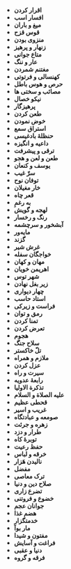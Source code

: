 - **اقرار کردن**
- **افسار اسب**
- **میغ و باران**
- **قوس قزح**
- **منزوی بودن**
- **زنهار و پرهیز**
- **متاع جوانی**
- **عار و ننگ**
- **مغتنم شمردن**
- **کهنسالی و فرتوتی**
- **حرص و هوس باطل**
- **مصائب و سختی ها**
- **نیکو خصال**
- **پرهیزگار**
- **طعن کردن**
- **خوض نمودن**
- **استراق سمع**
- **حنظلۀ بادغیسی**
- **داعیه و انگیزه**
- **ترقی و پیشرفت**
- **طعن و لعن و هجو**
- **یوسف و کنعان**
- **سرّ غیب**
- **توفان نوح**
- **خار مغیلان**
- **قعر چاه**
- **به رغمِ**
- **لهجه و گویش**
- **رنگ و رخسار**
- **آبشخور و سرچشمه**
- **مایه‌ور**
- **گزند**
- **غرش شیر**
- **خواجگان سفله**
- **مهان و کهان**
- **اهریمن خویان**
- **شهر توس**
- **زیر بغل نهادن**
- **چهار دیواری**
- **استاد حاسب**
- **فراست و زیرکی**
- **رمق و توان**
- **تمنا کردن**
- **تعرض کردن**
- **هجوم**
- **سلاح جنگ**
- **تلّ خاکستر**
- **ملازم و همراه**
- **عزل کردن**
- **سیرت و راه**
- **رابعۀ عدویه**
- **تذکرة الاولیا**
- **علیه الصلاة و السلام**
- **قحطی عظیم**
- **غریب و اسیر**
- **صومعه و عبادتگاه**
- **زهره و جرئت**
- **طرار و دزد**
- **توبرۀ کاه**
- **حفظ رعیت**
- **خرقه و لباس**
- **نالیدن هَزار**
- **مفضل**
- **ترک معاصی**
- **صلاح دین و دنیا**
- **تضرع زاری**
- **خضوع و فروتنی**
- **جوانان عجم**
- **هضم غذا**
- **خدمتگزار**
- **مار بوآ**
- **مفتون و شیدا**
- **فراغت و آسایش**
- **دنیا و عقبی**
- **فرقه و گروه**